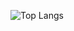 ![Top Langs](https://github-readme-stats.vercel.app/api/top-langs/?username=KinanLak&layout=compact&langs_count=4&hide=html,css,tex&theme=radical)
